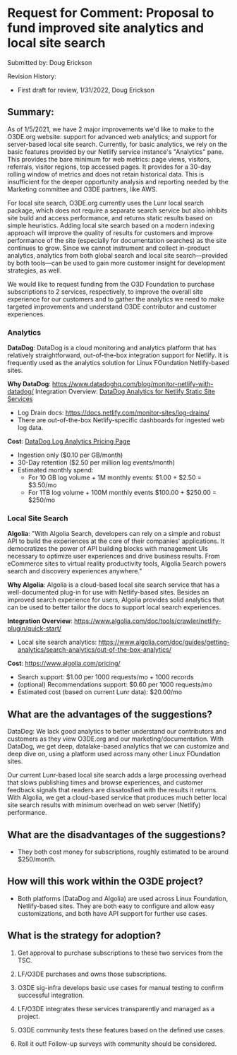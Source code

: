 # Request for Comment: Proposal to fund improved site analytics and local site search

Submitted by: Doug Erickson

Revision History:

* First draft for review, 1/31/2022, Doug Erickson

## Summary:

As of 1/5/2021, we have 2 major improvements we'd like to make to the O3DE.org website: support for advanced web analytics; and support for server-based local site search.
Currently, for basic analytics, we rely on the basic features provided by our Netlify service instance's "Analytics" pane. This provides the bare minimum for web metrics: page views, visitors, referrals, visitor regions, top accessed pages. It provides for a 30-day rolling window of metrics and does not retain historical data. This is insufficient for the deeper opportunity analysis and reporting needed by the Marketing committee and O3DE partners, like AWS.

For local site search, O3DE.org currently uses the Lunr local search package, which does not require a separate search service but also inhibits site build and access performance, and returns static results based on simple heuristics. Adding local site search based on a modern indexing approach will improve the quality of results for customers and improve performance of the site (especially for documentation searches) as the site continues to grow.
Since we cannot instrument and collect in-product analytics, analytics from both global search and local site search&mdash;provided by both tools&mdash;can be used to gain more customer insight for development strategies, as well.

We would like to request funding from the O3D Foundation to purchase subscriptions to 2 services, respectively, to improve the overall site experience for our customers and to gather the analytics we need to make targeted improvements and understand O3DE contributor and customer experiences.


### Analytics

**DataDog**: DataDog is a cloud monitoring and analytics platform that has relatively straightforward, out-of-the-box integration support for Netlify. It is frequently used as the analytics solution for Linux FOundation Netlify-based sites.

**Why DataDog**: https://www.datadoghq.com/blog/monitor-netlify-with-datadog/ 
Integration Overview: [DataDog Analytics for Netlify Static Site Services](https://docs.datadoghq.com/integrations/netlify/?_gl=1*1nilt0s*_ga*MTI3NTE0MzM4OS4xNjQxNDA0NDcy*_ga_KN80RDFSQK*MTY0MTQwNDQ3Mi4xLjEuMTY0MTQwNDUyMi4w&_ga=2.214270935.1342909212.1641404473-1275143389.1641404472)

* Log Drain docs: https://docs.netlify.com/monitor-sites/log-drains/ 
* There are out-of-the-box Netlify-specific dashboards for ingested web log data.

**Cost**: [DataDog Log Analytics Pricing Page](https://www.datadoghq.com/pricing/?_gl=1*le1t40*_ga*MTI3NTE0MzM4OS4xNjQxNDA0NDcy*_ga_KN80RDFSQK*MTY0MTQwNDQ3Mi4xLjEuMTY0MTQwNDUzOC4w&product=real-user-monitoring#real-user-monitoring)

* Ingestion only ($0.10 per GB/month)
* 30-Day retention ($2.50 per million log events/month)
* Estimated monthly spend:
  * For 10 GB log volume + 1M monthly events: $1.00 + $2.50 = $3.50/mo
  * For 1TB log volume + 100M monthly events $100.00 + $250.00 = $250/mo

### Local Site Search

**Algolia**: "With Algolia Search, developers can rely on a simple and robust API to build the experiences at the core of their companies' applications. It democratizes the power of API building blocks with management UIs necessary to optimize user experiences and drive business results. From eCommerce sites to virtual reality productivity tools, Algolia Search powers search and discovery experiences anywhere."

**Why Algolia**: Algolia is a cloud-based local site search service that has a well-documented plug-in for use with Netlify-based sites. Besides an improved search experience for users, Algolia provides solid analytics that can be used to better tailor the docs to support local search experiences.

**Integration Overview**: https://www.algolia.com/doc/tools/crawler/netlify-plugin/quick-start/ 

* Local site search analytics: https://www.algolia.com/doc/guides/getting-analytics/search-analytics/out-of-the-box-analytics/ 

**Cost**: https://www.algolia.com/pricing/ 

* Search support: $1.00 per 1000 requests/mo + 1000 records
* (optional) Recommendations support: $0.60 per 1000 requests/mo
* Estimated cost (based on current Lunr data): $20.00/mo



## What are the advantages of the suggestions?

DataDog: We lack good analytics to better understand our contributors and customers as they view O3DE.org and our marketing/documentation. With DataDog, we get deep, datalake-based analytics that we can customize and deep dive on, using a platform used across many other Linux FOundation sites.

Our current Lunr-based local site search adds a large processing overhead that slows publishing times and browse experiences, and customer feedback signals that readers are dissatosfied with the results it returns. With Algolia, we get a cloud-based service that produces much better local site search results with minimum overhead on web server (Netlify) performance.

## What are the disadvantages of the suggestions?

* They both cost money for subscriptions, roughly estimated to be around $250/month.

## How will this work within the O3DE project?

* Both platforms (DataDog and Algolia) are used across Linux Foundation, Netlify-based sites. They are both easy to configure and allow easy customizations, and both have API support for further use cases.

## What is the strategy for adoption?

1. Get approval to purchase subscriptions to these two services from the TSC.

2. LF/O3DE purchases and owns those subscriptions.

3. O3DE sig-infra develops basic use cases for manual testing to confirm successful integration.

4. LF/O3DE integrates these services transparently and managed as a project.

5. O3DE community tests these features based on the defined use cases.

6. Roll it out! Follow-up surveys with community should be considered.